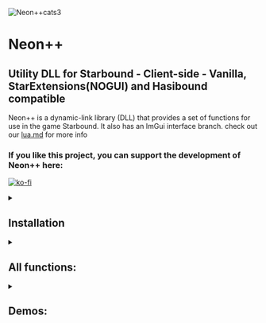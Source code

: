 ![Neon++cats3](https://user-images.githubusercontent.com/111540866/235280308-420053d0-1ebd-4be6-8bce-ffc498dbae2c.png)

# Neon++
## Utility DLL for Starbound - Client-side - Vanilla, StarExtensions(NOGUI) and Hasibound compatible

Neon++ is a dynamic-link library (DLL) that provides a set of functions for use in the game Starbound. It also has an ImGui interface branch.
check out our [lua.md](https://github.com/Starbound-Neon/Neon/blob/main/Lua.md) for more info

### If you like this project, you can support the development of Neon++ here:
[![ko-fi](https://ko-fi.com/img/githubbutton_sm.svg)](https://ko-fi.com/lonaasan)
<details><summary>
  
## Installation
  
</summary>
  
  ### Standalone
  
  Simply unzip the version you download into your win64 folder, done!\
  Neon++ has a glew32.dll replacement so it gets loaded at startup.
  (make a backup of your old glew32.dll if you want to uninstall Neon++)
  
  ### HasiboundLite
  
  DLL loading is planned in the future, for now, use the standalone way
  
  ### StarExtensions
  
  From the StarExtensions Github Site:
  >You can create a file called libraries.txt in the win64/win32 folder and list other DLLs to load on each line.

  If you, for example, put Neon++ into your win64 folder, you can write:\
  `Neon++.dll`\
  into the libraries.txt.

</details>
  
<details><summary>
  
## All functions:
  
</summary>
  
  All functions Neon++ provides. Look into [lua.md](https://github.com/Starbound-Neon/Neon/blob/main/Lua.md) for the documentation!

  neon\
  neon.build\
  neon.version\
  neon.name\
  neon.uniqueId\
  neon.reloadMods()\
  neon.warpAnimation(bool)\
  neon.gui\
  neon.gui.openGui()
  
  neon.world\
  neon.world.removeEntity(entityId)\
  neon.world.respawnInWorld(bool)\
  neon.world.reachEntities(bool)\
  neon.world.ignorePhysicsObjectCollisions(bool)\
  neon.world.ignoreProjectileCollisions(bool)\
  neon.world.ignoreVehicleCollisions(bool)
  
  neon.player\
  neon.player.ignoreItemPickup(bool)\
  neon.player.ignoreShipUpdate(bool)\
  neon.player.setName(name)\
  neon.player.setMode(mode)\
  neon.player.setHairDirectives(directives)\
  neon.player.setHairGroup(group)\
  neon.player.setHairType(type)\
  neon.player.setFacialHairDirectives(directives)\
  neon.player.setFacialHairGroup(group)\
  neon.player.setFacialHairType(type)\
  neon.player.setFacialMaskDirectives(directives)\
  neon.player.setFacialMaskGroup(group)\
  neon.player.setFacialMaskType(type)\
  neon.player.setBodyDirectives(directives)\
  neon.player.setEmoteDirectives(directives)
  
  neon.spoof\
  neon.spoof.setPlayerUUID(uuid)\
  neon.spoof.getPlayerUUID()\
  neon.spoof.setAssetDigest(digest)\
  neon.spoof.getAssetDigest()
  
  neon.chat\
  neon.chat.sendMessage(message, chatMode)\
  neon.chat.lastMessage()
</details>

<details><summary>
  
## Demos:
  
</summary>

<details>
<summary><b>Change Difficulty</b></summary>
<br>
  
You messed up in your character creation and accidentally made it hardcore? Neon++ got your back with neon.player.setMode()!\
It lets you easily change your difficulty on the fly, so you can game on without making a new character!
</details>

<details>
<summary><b>Anti-grief & prevent malicious items</b></summary>
<br>
  
Your ship got raided? Other people on the server throw crashing items at you?\
Do not worry, Neon++ has options to protect your shipworld file and your inventory from malicious players!
</details>

<details>
<summary><b>Local Entity Destroy</b></summary>
<br>
Get rid of what you dont like! With Neon++ you can locally destroy entities.
<br>
<br>
  
![Neon_Local_Entity_Destroy](https://user-images.githubusercontent.com/111540866/235007493-9f8d77c3-c257-4f7b-9ce9-c8faf10c5fe1.gif)
</details>

<details>
<summary><b>Asset Spoofing</b></summary>
<br>
  
Tired of being locked from servers that dont allow you to use your fancy custom stuff? Neon++ got your back with asset spoofing!\
Just get the needed asset-digest from the logs and spoof it later with Neon++!
<br>
<br>
  
![Neon_Set_Asset_Digest](https://user-images.githubusercontent.com/111540866/235007533-bb019c40-ac98-42ae-b8d4-51bc289b8dc0.gif)
![Neon_Get_Asset_Digest](https://user-images.githubusercontent.com/111540866/235007537-068e9832-944e-4c6a-9935-fe398e6e53f3.gif)
</details>

<details>
<summary><b>Player UUID Spoofing</b></summary>
<br>
  
Spoof your UUID with Neon++! This provides some protection from unwanted visitors.\
(We will work on ways to make it even more protective!)
<br>
<br>

![Neon_Set_Player_UUID](https://user-images.githubusercontent.com/111540866/235007581-6786e028-b447-4209-b816-85a72c7cc594.gif)
</details>

<details>
<summary><b>Send Chat</b></summary>
<br>
Send your Messages with Neon++! You can also get the last message received.
<br>
<br>
  
![NVIDIA_Share_NJUsodI4hR](https://user-images.githubusercontent.com/111540866/235009671-065dcc8b-9884-464a-a630-66b648be0a70.png)
</details>
  
  and many more! Look in [lua.md](https://github.com/Starbound-Neon/Neon/blob/main/Lua.md) for all functions!
  
</details>
